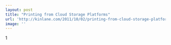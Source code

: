 ```yaml
---
layout: post
title: "Printing from Cloud Storage Platforms"
url: 'http://kinlane.com/2011/10/02/printing-from-cloud-storage-platforms/'
image: ''
---
```


1